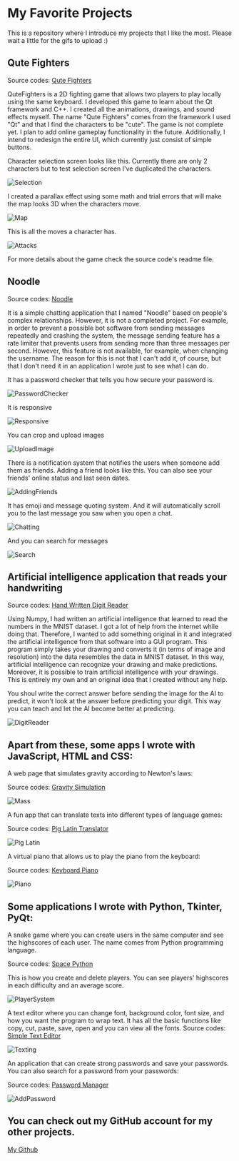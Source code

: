 # My Favorite Projects
This is a repository where I introduce my projects that I like the most. Please wait a little for the gifs to upload :)

## Qute Fighters
Source codes: <a href="https://github.com/ugurozdemir97/QuteFighters">Qute Fighters</a>

QuteFighters is a 2D fighting game that allows two players to play locally using the same keyboard. I developed this game to learn about the Qt framework and C++. I created all the animations, drawings, and sound effects myself. The name "Qute Fighters" comes from the framework I used "Qt" and that I find the characters to be "cute". The game is not complete yet. I plan to add online gameplay functionality in the future. Additionally, I intend to redesign the entire UI, which currently just consist of simple buttons. 

Character selection screen looks like this. Currently there are only 2 characters but to test selection screen I've duplicated the characters.

![Selection](https://github.com/ugurozdemir97/myprojects/assets/64408736/a40ddeb9-dc5c-4a9b-896d-9b0c846b2367)

I created a parallax effect using some math and trial errors that will make the map looks 3D when the characters move.

![Map](https://github.com/ugurozdemir97/myprojects/assets/64408736/2aea4587-212c-4c34-b077-9f06ced36af8)

This is all the moves a character has.

![Attacks](https://github.com/ugurozdemir97/QuteFighters/assets/64408736/fbe57f13-ab4a-4fd1-9461-e8f5990f19c5)

For more details about the game check the source code's readme file.

## Noodle
Source codes: <a href="https://github.com/ugurozdemir97/Noodle">Noodle</a>

It is a simple chatting application that I named "Noodle" based on people's complex relationships. However, it is not a completed project. For example, in order to prevent a possible bot software from sending messages repeatedly and crashing the system, the message sending feature has a rate limiter that prevents users from sending more than three messages per second. However, this feature is not available, for example, when changing the username. The reason for this is not that I can't add it, of course, but that I don't need it in an application I wrote just to see what I can do.

It has a password checker that tells you how secure your password is.

![PasswordChecker](https://github.com/ugurozdemir97/myprojects/assets/64408736/12a30b88-0ec1-4d82-886d-c45c076a9811)

It is responsive

![Responsive](https://github.com/ugurozdemir97/myprojects/assets/64408736/c798b285-1d1c-4233-9703-19b3e57c01a5)

You can crop and upload images

![UploadImage](https://github.com/ugurozdemir97/myprojects/assets/64408736/7ce9d680-762a-4bdb-9339-aac0c00aaf82)

There is a notification system that notifies the users when someone add them as friends. Adding a friend looks like this. You can also see your friends' online status and last seen dates. 

![AddingFriends](https://github.com/ugurozdemir97/myprojects/assets/64408736/c2425625-d2b3-4b46-b088-a4407fd336c4)

It has emoji and message quoting system. And it will automatically scroll you to the last message you saw when you open a chat.

![Chatting](https://github.com/ugurozdemir97/myprojects/assets/64408736/cc29c59e-cfff-456c-9508-76766aeab881)

And you can search for messages

![Search](https://github.com/ugurozdemir97/myprojects/assets/64408736/4891cb1e-afba-40c3-b1c7-ca7e3492a501)

## Artificial intelligence application that reads your handwriting
Source codes: <a href="https://github.com/ugurozdemir97/Hand-Written-Digit-Reader">Hand Written Digit Reader</a> 

Using Numpy, I had written an artificial intelligence that learned to read the numbers in the MNIST dataset. I got a lot of help from the internet while doing that. Therefore, I wanted to add something original in it and integrated the artificial intelligence from that software into a GUI program. This program simply takes your drawing and converts it (in terms of image and resolution) into the data resembles the data in MNIST dataset. In this way, artificial intelligence can recognize your drawing and make predictions. Moreover, it is possible to train artificial intelligence with your drawings. This is entirely my own and an original idea that I created without any help.

You shoul write the correct answer before sending the image for the AI to predict, it won't look at the answer before predicting your digit. This way you can teach and let the AI become better at predicting.

![DigitReader](https://github.com/ugurozdemir97/myprojects/assets/64408736/bb8550e8-4669-4fa6-85c8-cd861d6c67ed)

## Apart from these, some apps I wrote with JavaScript, HTML and CSS:

A web page that simulates gravity according to Newton's laws:

Source codes: <a href="https://github.com/ugurozdemir97/Gravity-Simulation">Gravity Simulation</a>

![Mass](https://github.com/ugurozdemir97/Gravity-Simulation/assets/64408736/0e256a35-a453-43fd-8663-3e78d7b4acc9)

A fun app that can translate texts into different types of language games:

Source codes: <a href="https://github.com/ugurozdemir97/Pig-Latin-Translator-Website">Pig Latin Translator</a>

![Pig Latin](https://github.com/ugurozdemir97/Pig-Latin-Translator-Website/assets/64408736/8c838b4c-cebe-4cde-b1a6-c943ea52dab8)

A virtual piano that allows us to play the piano from the keyboard:

Source codes: <a href="https://github.com/ugurozdemir97/Keyboard-Piano">Keyboard Piano</a>

![Piano](https://github.com/ugurozdemir97/Keyboard-Piano/assets/64408736/4b7439d3-e03f-427f-95f8-ebb762693a63)

## Some applications I wrote with Python, Tkinter, PyQt:

A snake game where you can create users in the same computer and see the highscores of each user. The name comes from Python programming language. 

Source codes: <a href="https://github.com/ugurozdemir97/Snake-Game">Space Python</a>

This is how you create and delete players. You can see players' highscores in each difficulty and an average score. 

![PlayerSystem](https://github.com/ugurozdemir97/myprojects/assets/64408736/a345f2e8-86f0-44e4-89f8-a734f8c04a7a)

A text editor where you can change font, background color, font size, and how you want the program to wrap text. It has all the basic functions like copy, cut, paste, save, open and you can view all the fonts. 
Source codes: <a href="https://github.com/ugurozdemir97/Simple-Text-Editor">Simple Text Editor</a>

![Texting](https://github.com/ugurozdemir97/myprojects/assets/64408736/500c614b-6bc1-40d3-8283-ac277313cfd0)

An application that can create strong passwords and save your passwords. You can also search for a password from your passwords:

Source codes: <a href="https://github.com/ugurozdemir97/Password-Manager">Password Manager</a>

![AddPassword](https://github.com/ugurozdemir97/Password-Manager/assets/64408736/bed3e877-ddb1-4389-b41c-b39af7eae071)

## You can check out my GitHub account for my other projects.

<a href="https://github.com/ugurozdemir97">My Github</a>
